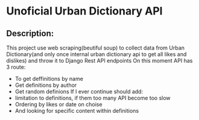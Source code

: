 # Unoficial Urban Dictionary API
## Description:
This project use web scraping(beutiful soup) to collect data from Urban Dictionary(and only once internal urban dictionary api to get all likes and dislikes) and throw it to Django Rest API endpoints
On this moment API has 3 route:
  - To get deffinitions by name
  - Get definitions by author
  - Get random definions
If I ever continue should add:
  - limitation to definitions, if them too many API become too slow
  - Ordering by likes or date on choise
  - And looking for specific content within definitions
